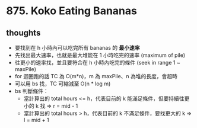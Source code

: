 # 875. Koko Eating Bananas

## thoughts

- 要找到在 h 小時內可以吃完所有 bananas 的 **最小速率**
- 先找出最大速率，也就是最大堆能在 1 小時吃完的速率 (maximum of pile)
- 往更小的速率找，並且要符合在 h 小時內吃完的條件 (seek in range 1 ~ maxPile)
- for 迴圈跑的話 TC 為 O(m*n)，m 為 maxPile、n 為堆的長度，會超時
- 可以用 bs 找，TC 可縮減至 O(n * log m)
- bs 判斷條件：
  - 當計算出的 total hours <= h，代表目前的 k 能滿足條件，但要持續往更小的 k 找 => r = mid - 1
  - 當計算出的 total hours > h，代表目前的 k 不滿足條件，要找更大的 k => l = mid + 1
